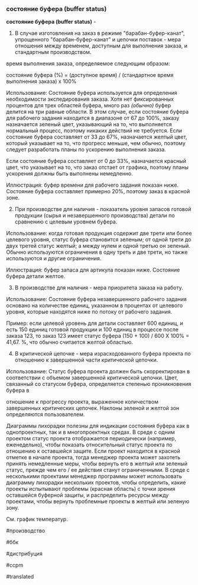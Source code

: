 ### состояние буфера (buffer status)

**состояние буфера (buffer status)** -

1. В случае изготовления на заказ в режиме "барабан-буфер-канат", упрощенного "барабан-буфер-канат" и цепочки поставок - мера отношения между временем, доступным для выполнения заказа, и стандартным производством.

время выполнения заказа, определяемое следующим образом:

состояние буфера (%) = (доступное время) / (стандартное время выполнения заказа) x 100%

Использование: Состояние буфера используется для определения необходимости экспедирования заказа. Хотя нет фиксированных процентов для трех областей буфера, много раз *(обычно)* буфер делится на три равные области. В этом случае, если состояние буфера для рабочего задания находится в диапазоне от 67 до 100%, заказу назначается зеленый цвет, указывающий на то, что выполняется нормальный процесс, поэтому никаких действий не требуется. Если состояние буфера составляет от 33 до 67%, назначается желтый цвет, который указывает на то, что прогресс меньше, чем обычно, поэтому следует разработать планы по ускорению выполнения заказа.

Если состояние буфера составляет от 0 до 33%, назначается красный цвет, что указывает на то, что заказ отстает от графика, поэтому планы ускорения должны быть выполнены немедленно.

Иллюстрация: буфер времени для рабочего задания показан ниже. Состояние буфера составляет примерно 20%, поэтому заказ в красной зоне.

2. При производстве для наличия - показатель уровня запасов готовой продукции (сырья и незавершенного производства) детали по сравнению с целевым уровнем буфера.

Использование: когда готовая продукция содержит две трети или более целевого уровня, статус буфера становится зеленым; от одной трети до двух третей статус желтый; а между нулем и одной третью он зеленый. Обычно используются ограничения в одну треть и две трети, но также используются и другие ограничения.

Иллюстрация: буфер запаса для артикула показан ниже. Состояние буфера детали желтое.

3. В производстве для наличия - мера приоритета заказа на работу.

Использование: Состояние буфера незавершенного рабочего задания основано на количестве единиц, указанном в процентах от целевого уровня, которые находятся ниже по потоку от рабочего задания.

Пример: если целевой уровень для детали составляет 600 единиц, и есть 150 единиц готовой продукции и 100 единиц в процессе после заказа 123, то заказ 123 имеет статус буфера (150 + 100) / 600 X 100% = 41,67. %, что обычно считается желтой областью.

4. В критической цепочке - мера израсходованного буфера проекта по отношению к завершенной части критической цепочки.

Использование: Статус буфера проекта должен быть скорректирован в соответствии с объемом завершенной критической цепочки. Цвет, связанный со статусом буфера, определяется степенью проникновения буфера в

отношение к прогрессу проекта, выраженное количеством завершенных критических цепочек. Наклоны зеленой и желтой зон определяются пользователем.

Диаграммы лихорадки полезны для индикации состояния буфера как в однопроектных, так и в многопроектных средах. В среде с одним проектом статус проекта отображается периодически (например, еженедельно), чтобы показать относительный статус проекта по отношению к оставшейся защите. Если проект находится в красной отметке в начале проекта, тогда менеджер проекта может захотеть принять немедленные меры, чтобы вернуть его в желтый или зеленый статус, прежде чем его / ее действия станут ограниченными. В среде с несколькими проектами менеджер программы может использовать диаграмму лихорадки нескольких проектов, чтобы определить, какие проекты испытывают проблемы (красная область) с точки зрения оставшейся буферной защиты, и распределить ресурсы между проектами, чтобы вернуть проблемные проекты в желтый или зеленую зону.

См. график температур.

#производство

#ббк

#дистрибуция

#ccpm

#translated
